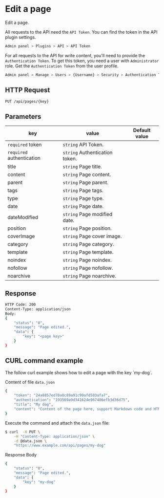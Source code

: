 # Edit a page
<!-- position: 5 -->

Edit a page.

All requests to the API need the `API Token`. You can find the token in the API plugin settings.

```bash
Admin panel > Plugins > API > API Token
```

For all requests to the API for write content, you'll need to provide the `Authentication Token`. To get this token, you need a user with `Administrator` role. Get the `Authentication Token` from the user profile.

```bash
Admin panel > Manage > Users > {Username} > Security > Authentication Token
```

<h2 id="request">HTTP Request</h2>

```bash
PUT /api/pages/{key}
```

<h2 id="parameters">Parameters</h2>

| key | value | Default value |
|-----|-------|---------------|
| `required` token | `string` API Token. | |
| `required` authentication | `string` Authentication token. | |
| title | `string` Page title. | |
| content | `string` Page content. | |
| parent | `string` Page parent. | |
| tags | `string` Page tags. | |
| type | `string` Page type. | |
| date | `string` Page date. | |
| dateModified | `string` Page modified date. | |
| position | `string` Page position. | |
| coverImage | `string` Page cover image. | |
| category | `string` Page category. | |
| template | `string` Page template. | |
| noindex | `string` Page noindex. | |
| nofollow | `string` Page nofollow. | |
| noarchive | `string` Page noarchive. | |

<h2 id="response">Response</h2>

```bash
HTTP Code: 200
Content-Type: application/json
Body:
{
	"status": "0",
	"message": "Page edited.",
	"data": {
		"key": "<page key>"
	}
}
```

<h2 id="curl-example">CURL command example</h2>
The follow curl example shows how to edit a page with the key `my-dog`.

Content of file `data.json`

```bash
{
	"token": "24a8857ed78a8c89a91c99afd503afa7",
	"authentication": "193569a9d341624e967486efb3d36d75",
	"title": "My dog",
	"content": "Content of the page here, support Markdown code and HTML code."
}
```

Execute the command and attach the `data.json` file:

```bash
$ curl  -X PUT \
	-H "Content-Type: application/json" \
	-d @data.json \
	"https://www.example.com/api/pages/my-dog"
```

Response Body

```bash
{
	"status": "0",
	"message": "Page edited.",
	"data": {
		"key": "my-dog"
	}
}
```
